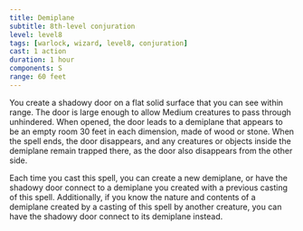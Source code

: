 ```yaml
---
title: Demiplane
subtitle: 8th-level conjuration
level: level8
tags: [warlock, wizard, level8, conjuration]
cast: 1 action
duration: 1 hour
components: S
range: 60 feet
---
```

You create a shadowy door on a flat solid surface that you can see within range. The door is large enough to allow Medium creatures to pass through unhindered. When opened, the door leads to a demiplane that appears to be an empty room 30 feet in each dimension, made of wood or stone. When the spell ends, the door disappears, and any creatures or objects inside the demiplane remain trapped there, as the door also disappears from the other side.

Each time you cast this spell, you can create a new demiplane, or have the shadowy door connect to a demiplane you created with a previous casting of this spell.  Additionally, if you know the nature and contents of a demiplane created by a casting of this spell by another creature, you can have the shadowy door connect to its demiplane instead.